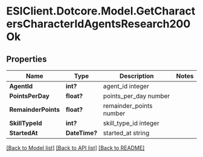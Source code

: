 # ESIClient.Dotcore.Model.GetCharactersCharacterIdAgentsResearch200Ok
## Properties

Name | Type | Description | Notes
------------ | ------------- | ------------- | -------------
**AgentId** | **int?** | agent_id integer | 
**PointsPerDay** | **float?** | points_per_day number | 
**RemainderPoints** | **float?** | remainder_points number | 
**SkillTypeId** | **int?** | skill_type_id integer | 
**StartedAt** | **DateTime?** | started_at string | 

[[Back to Model list]](../README.md#documentation-for-models) [[Back to API list]](../README.md#documentation-for-api-endpoints) [[Back to README]](../README.md)

